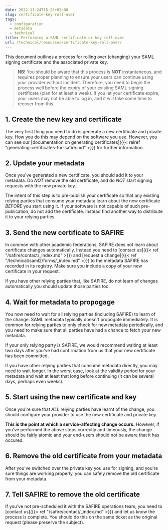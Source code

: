 ```yaml
---
date: 2022-11-24T15:25+02:00
slug: certificate-key-roll-over
tags:
  - configuration
  - metadata
  - technical
title: Performing a SAML certificate or key roll-over
url: /technical/resources/certificate-key-roll-over/
---
```


This document outlines a process for rolling over (changing) your SAML signing certificate and the associated private key.

> **NB!** You should be aware that this process is **NOT** instantaneous, and requires proper planning to ensure your users can continue using your provider without incident. Therefore, you need to begin the process well before the expiry of your existing SAML signing certificate (plan for at least a week). If you let your certificate expire, your users may not be able to log in, and it will take some time to recover from this.

## 1. Create the new key and certificate

The very first thing you need to do is generate a new certificate and private key. How you do this may depend on the software you use. However, you can see our [documentation on generating certificates]({{< relref "generating-certificates-for-safire.md" >}}) for further information.

## 2. Update your metadata

Once you've generated a new certificate, you should add it to your metadata. Do *NOT* remove the old certificate, and do *NOT* start signing requests with the new private key.

The intent of this step is to pre-publish your certificate so that any existing relying parties that consume your metadata learn about the new certificate *BEFORE* you start using it. If your software is not capable of such pre-publication, do not add the certificate. Instead find another way to distribute it to your relying parties.

## 3. Send the new certificate to SAFIRE

In common with other academic federations, SAFIRE does not learn about certificate changes automatically. Instead you need to [contact us]({{< ref "/safire/contact/_index.md" >}}) and [request a change]({{< ref "/technical/saml2/forms/_index.md" >}}) to the metadata SAFIRE has recorded in its registry. Make sure you include a copy of your new certificate in your request.

If you have other relying parties that, like SAFIRE, do not learn of changes automatically you should update those parties too.

## 4. Wait for metadata to propogage

You now need to wait for all relying parties (including SAFIRE) to learn of the change. SAML metadata typically doesn't propogate immediately. It is common for relying parties to only check for new metadata periodically, and you need to make sure that all parties have had a chance to fetch your new metadata.

If your only relying party is SAFIRE, we would recommend waiting at least two days after you've had confirmation from us that your new certificate has been committed.

If you have other relying parties that consume metadata directly, you may need to wait longer. In the worst case, look at the validity period for your metadata and wait at least that long before continuing (it can be several days, perhaps even weeks).

## 5. Start using the new certificate and key

Once you're sure that *ALL* relying parties have learnt of the change, you should configure your provider to use the new certificate and private key.

**This is the point at which a service-affecting change occurs.** However, if you've performed the above steps correctly and timeously, the change should be fairly atomic and your end-users should not be aware that it has occured.

## 6. Remove the old certificate from your metadata

After you've switched over the private key you use for signing, and you're sure things are working properly, you can safely remove the old certificate from your metadata.

## 7. Tell SAFIRE to remove the old certificate

If you've not pre-scheduled it with the SAFIRE operations team, you need to [contact us]({{< ref "/safire/contact/_index.md" >}}) and let us know the process is complete. You should do this on the same ticket as the original request (please preserve the subject).
